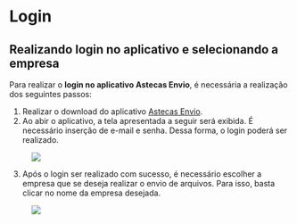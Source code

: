 # Login

## Realizando login no aplicativo e selecionando a empresa

Para realizar o **login no aplicativo Astecas Envio**, é necessária a realização dos seguintes passos:

1. Realizar o download do aplicativo [Astecas Envio](https://play.google.com/store/apps/details?id=com.astecasenvio).
2. Ao abir o aplicativo, a tela apresentada a seguir será exibida. É necessário inserção de e-mail e senha. Dessa forma, o login poderá ser realizado.

<figure class="images mobile-images">
    <img src="../../../assets/prints-mobile/envio-login.jpeg" />
</figure>

<ol start="3">
    <li>Após o login ser realizado com sucesso, é necessário escolher a empresa que se deseja realizar o envio de arquivos. Para isso, basta clicar no nome da empresa desejada.</li>
</ol>

<figure class="images mobile-images">
    <img src="../../../assets/prints-mobile/login-seleciona-empresa.jpeg" />
</figure>